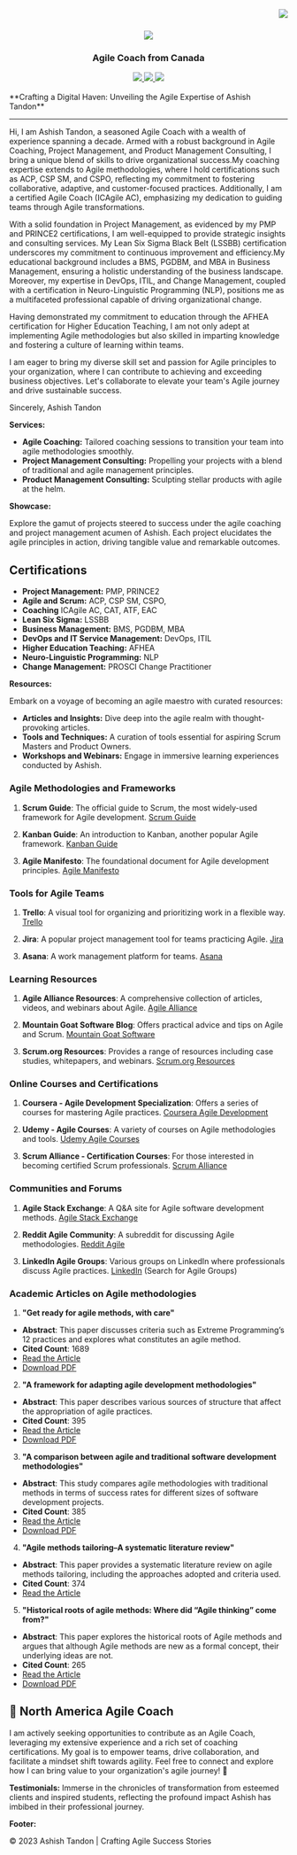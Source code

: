<img align="right" src="https://visitor-badge.laobi.icu/badge?page_id=ashish-tandon.ashish-tandon" />

<h1 align="center">
    <img src="https://readme-typing-svg.herokuapp.com/?font=Righteous&size=35&center=true&vCenter=true&width=500&height=70&duration=4000&lines=Hi+There!+👋;+I'm+Ashish+Tandon!;" />
</h1>

<h3 align="center">Agile Coach from Canada</h3>

<div align="center"> 
  <a href="ashish.tandon9@gmail.com" target="_blank">
    <img src="https://img.shields.io/badge/Gmail-D14836?style=for-the-badge&logo=gmail&logoColor=white" target="_blank" />
  </a> 
  <a href="https://www.linkedin.com/in/ashish-tandon/" target="_blank">
    <img src="https://img.shields.io/badge/LinkedIn-0077B5?style=for-the-badge&logo=linkedin&logoColor=white" target="_blank" />
  </a>
  <a href="http://ashisht.com/)" target="_blank">
     <img src="https://img.shields.io/badge/Portfolio-FF5722?style=for-the-badge&logo=todoist&logoColor=white" target="_blank" /> <!-- sqlite, safari, google-chrome are other good icon options -->
  </a>
</div>
<br/> 
**Crafting a Digital Haven: Unveiling the Agile Expertise of Ashish Tandon**

---

Hi,
I am Ashish Tandon, a seasoned Agile Coach with a wealth of experience spanning a decade. Armed with a robust background in Agile Coaching, Project Management, and Product Management Consulting, I bring a unique blend of skills to drive organizational success.My coaching expertise extends to Agile methodologies, where I hold certifications such as ACP, CSP SM, and CSPO, reflecting my commitment to fostering collaborative, adaptive, and customer-focused practices. Additionally, I am a certified Agile Coach (ICAgile AC), emphasizing my dedication to guiding teams through Agile transformations.

With a solid foundation in Project Management, as evidenced by my PMP and PRINCE2 certifications, I am well-equipped to provide strategic insights and consulting services. My Lean Six Sigma Black Belt (LSSBB) certification underscores my commitment to continuous improvement and efficiency.My educational background includes a BMS, PGDBM, and MBA in Business Management, ensuring a holistic understanding of the business landscape. Moreover, my expertise in DevOps, ITIL, and Change Management, coupled with a certification in Neuro-Linguistic Programming (NLP), positions me as a multifaceted professional capable of driving organizational change.

Having demonstrated my commitment to education through the AFHEA certification for Higher Education Teaching, I am not only adept at implementing Agile methodologies but also skilled in imparting knowledge and fostering a culture of learning within teams.

I am eager to bring my diverse skill set and passion for Agile principles to your organization, where I can contribute to achieving and exceeding business objectives. Let's collaborate to elevate your team's Agile journey and drive sustainable success.

Sincerely,
Ashish Tandon

**Services:**

- **Agile Coaching:** Tailored coaching sessions to transition your team into agile methodologies smoothly.
- **Project Management Consulting:** Propelling your projects with a blend of traditional and agile management principles.
- **Product Management Consulting:** Sculpting stellar products with agile at the helm.

**Showcase:**

Explore the gamut of projects steered to success under the agile coaching and project management acumen of Ashish. Each project elucidates the agile principles in action, driving tangible value and remarkable outcomes.

## Certifications

- **Project Management:** PMP, PRINCE2
- **Agile and Scrum:** ACP, CSP SM, CSPO,
- **Coaching** ICAgile AC, CAT, ATF, EAC
- **Lean Six Sigma:** LSSBB
- **Business Management:** BMS, PGDBM, MBA
- **DevOps and IT Service Management:** DevOps, ITIL
- **Higher Education Teaching:** AFHEA
- **Neuro-Linguistic Programming:** NLP
- **Change Management:** PROSCI Change Practitioner

**Resources:**

Embark on a voyage of becoming an agile maestro with curated resources:
- **Articles and Insights:** Dive deep into the agile realm with thought-provoking articles.
- **Tools and Techniques:** A curation of tools essential for aspiring Scrum Masters and Product Owners.
- **Workshops and Webinars:** Engage in immersive learning experiences conducted by Ashish.

### Agile Methodologies and Frameworks

1. **Scrum Guide**: The official guide to Scrum, the most widely-used framework for Agile development.
[Scrum Guide](https://www.scrumguides.org/scrum-guide.html)

2. **Kanban Guide**: An introduction to Kanban, another popular Agile framework.
[Kanban Guide](https://kanbanize.com/kanban-resources/getting-started/what-is-kanban)

3. **Agile Manifesto**: The foundational document for Agile development principles.
[Agile Manifesto](https://agilemanifesto.org/)

### Tools for Agile Teams

1. **Trello**: A visual tool for organizing and prioritizing work in a flexible way.
[Trello](https://trello.com/)

2. **Jira**: A popular project management tool for teams practicing Agile.
[Jira](https://www.atlassian.com/software/jira)

3. **Asana**: A work management platform for teams.
[Asana](https://asana.com/)

### Learning Resources

1. **Agile Alliance Resources**: A comprehensive collection of articles, videos, and webinars about Agile.
[Agile Alliance](https://www.agilealliance.org/resources/)

2. **Mountain Goat Software Blog**: Offers practical advice and tips on Agile and Scrum.
[Mountain Goat Software](https://www.mountaingoatsoftware.com/blog)

3. **Scrum.org Resources**: Provides a range of resources including case studies, whitepapers, and webinars.
[Scrum.org Resources](https://www.scrum.org/resources)

### Online Courses and Certifications

1. **Coursera - Agile Development Specialization**: Offers a series of courses for mastering Agile practices.
[Coursera Agile Development](https://www.coursera.org/specializations/agile-development)

2. **Udemy - Agile Courses**: A variety of courses on Agile methodologies and tools.
[Udemy Agile Courses](https://www.udemy.com/topic/agile/)

3. **Scrum Alliance - Certification Courses**: For those interested in becoming certified Scrum professionals.
[Scrum Alliance](https://www.scrumalliance.org/get-certified)

### Communities and Forums

1. **Agile Stack Exchange**: A Q&A site for Agile software development methods.
[Agile Stack Exchange](https://agile.stackexchange.com/)

2. **Reddit Agile Community**: A subreddit for discussing Agile methodologies.
[Reddit Agile](https://www.reddit.com/r/agile/)

3. **LinkedIn Agile Groups**: Various groups on LinkedIn where professionals discuss Agile practices.
[LinkedIn](https://www.linkedin.com/) (Search for Agile Groups)

### Academic Articles on Agile methodologies

1. **"Get ready for agile methods, with care"**
- **Abstract**: This paper discusses criteria such as Extreme Programming’s 12 practices and explores what constitutes an agile method.
- **Cited Count**: 1689
- [Read the Article](https://ieeexplore.ieee.org/abstract/document/976920/)
- [Download PDF](https://www.se.rit.edu/~swen-356/resources/GetReadyForAgile-Boehm.pdf)

2. **"A framework for adapting agile development methodologies"**
- **Abstract**: This paper describes various sources of structure that affect the appropriation of agile practices.
- **Cited Count**: 395
- [Read the Article](https://www.tandfonline.com/doi/abs/10.1057/ejis.2009.26)
- [Download PDF](https://citeseerx.ist.psu.edu/document?repid=rep1&type=pdf&doi=315cb7c1d5274a0ec89bd9bebada8a100307fa34)

3. **"A comparison between agile and traditional software development methodologies"**
- **Abstract**: This study compares agile methodologies with traditional methods in terms of success rates for different sizes of software development projects.
- **Cited Count**: 385
- [Read the Article](https://www.academia.edu/download/58993716/10.1.1.464.609020190422-13963-j0ju8a.pdf)
- [Download PDF](https://www.academia.edu/download/58993716/10.1.1.464.609020190422-13963-j0ju8a.pdf)

4. **"Agile methods tailoring–A systematic literature review"**
- **Abstract**: This paper provides a systematic literature review on agile methods tailoring, including the approaches adopted and criteria used.
- **Cited Count**: 374
- [Read the Article](https://www.sciencedirect.com/science/article/pii/S0164121215001843)

5. **"Historical roots of agile methods: Where did “Agile thinking” come from?"**
- **Abstract**: This paper explores the historical roots of Agile methods and argues that although Agile methods are new as a formal concept, their underlying ideas are not.
- **Cited Count**: 265
- [Read the Article](https://link.springer.com/chapter/10.1007/978-3-540-68255-4_10)
- [Download PDF](https://eprints.soton.ac.uk/266606/1/xp2008camera_ready.pdf)

## 🌱 North America Agile Coach

I am actively seeking opportunities to contribute as an Agile Coach, leveraging my extensive experience and a rich set of coaching certifications. My goal is to empower teams, drive collaboration, and facilitate a mindset shift towards agility.
Feel free to connect and explore how I can bring value to your organization's agile journey! 🌟


**Testimonials:**
Immerse in the chronicles of transformation from esteemed clients and inspired students, reflecting the profound impact Ashish has imbibed in their professional journey.

**Footer:**

© 2023 Ashish Tandon | Crafting Agile Success Stories
